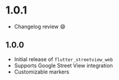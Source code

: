 # 1.0.1
- Changelog review 😄

## 1.0.0
- Initial release of `flutter_streetview_web`
- Supports Google Street View integration
- Customizable markers
